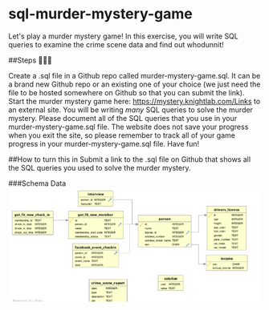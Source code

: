 # sql-murder-mystery-game
Let's play a murder mystery game! In this exercise, you will write SQL queries to examine the crime scene data and find out whodunnit! 

 

##Steps 🔎🧐📰 

Create a .sql file in a Github repo called murder-mystery-game.sql. It can be a brand new Github repo or an existing one of your choice (we just need the file to be hosted somewhere on Github so that you can submit the link). 
Start the murder mystery game here: https://mystery.knightlab.com/Links to an external site. 
You will be writing *many* SQL queries to solve the murder mystery. Please document all of the SQL queries that you use in your murder-mystery-game.sql file.
The website does not save your progress when you exit the site, so please remember to track all of your game progress in your murder-mystery-game.sql file.
Have fun! 
 

##How to turn this in
Submit a link to the .sql file on Github that shows all the SQL queries you used to solve the murder mystery. 

###Schema Data
![alt text](image.png)